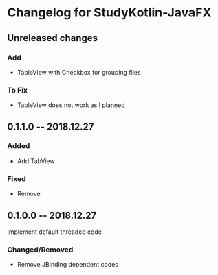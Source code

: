 # Changelog for StudyKotlin-JavaFX

## Unreleased changes

### Add
* TableView with Checkbox for grouping files

### To Fix
* TableView does not work as I planned

## 0.1.1.0 -- 2018.12.27

### Added
* Add TabView

### Fixed
* Remove

## 0.1.0.0  -- 2018.12.27

Implement default threaded code

### Changed/Removed
* Remove JBinding dependent codes

